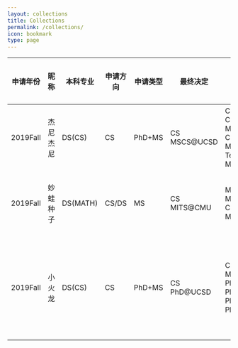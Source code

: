 ```yaml
---
layout: collections
title: Collections
permalink: /collections/
icon: bookmark
type: page
---
```


| 申请年份     | 昵称   | 本科专业     | 申请方向  | 申请类型   | 最终决定         | 录取                                       | 拒信                                       | 未出                   | GPA   | 排名   | TOEFL/IELTS | GRE                | 实习经历                                     | 科研经历                                     | 论文                                 | 交流经历    | 重要奖项   |
| -------- | ---- | -------- | ----- | ------ | ------------ | ---------------------------------------- | ---------------------------------------- | -------------------- | ----- | ---- | ----------- | ------------------ | ---------------------------------------- | ---------------------------------------- | ---------------------------------- | ------- | ------ |
| 2019Fall | 杰尼杰尼 | DS(CS)   | CS    | PhD+MS | CS MSCS@UCSD | CS PhD@Wisc; CS PhD@NUS; MITS@CMU; CIS@UPenn; MEng@Cornell Tech; MSCS@UCSD | MIIS/MSAII/MCDS@CMU; DS@Harvard; MCS@UIUC; MEng@UCB; MSCS@Toronto; MSCS@UCLA; MSCS@UMich; | SE-SV@CMU; MSCS@USC  | 3.6+  | 10%  | 103(S23)    | 154+170+3.0(拼分4.0) | SDE@XY Investments， 2 months; SDE@DataYes， 2 months; | 复旦实验室，NLP；南加州大学暑研，DM+NLP，半年              | 无                                  | 无       | 无      |
| 2019Fall | 妙蛙种子 | DS(MATH) | CS/DS | MS     | CS MITS@CMU  | MITS@CMU;  MCS@UCI;  CS37@USC; MSDS@Columbia | MSDS@USC; CSDA@Dartmouth; MEng@Cornell Tech; MCDS/MSAII/MLT@CMU; CSE@UCSD |                      | 3.51  | 前30% | 106（S23）    | 152+169+3.0        | Machine Learning Intern@Baidu，CV，4 months; AI Intern@ByteDance，CV，doing | 复旦付彦伟老师实验室；Rutgers CBIM实验室暑研             | 无                                  | 无       | 无      |
| 2019Fall | 小火龙  | DS(CS)   | CS    | PhD+MS | CS PhD@UCSD  | CS MEng@UCB;  MSCV@CMU; CS PhD@UIUC; CS PhD@UCSD; CS PhD@Wisc;  CS PhD@NUS | CS MSE@Harvard; CS MSE@UPenn; MIIS/MCDS/MITS@CMU; CS PhD@USC; MSCS@UofT; MSCS@UCLA | MSCS@UMich; MSCS@USC | 3.65+ | 5%   | 101(S22)    | 155+170+3.5        | Algorithm Intern@CitroyTech， CV， 4months; AI Intern@Nvidia， CV&NLP， 6 months | 复旦计算机视觉实验室; 学期交流NUS数据挖掘实验室; 暑研UIUC数据挖掘实验室 | AAAI 共同一作一篇; SIGIR 二作一篇; TKDE 二作一篇 | NUS交换半年 | 上海市奖学金 |
